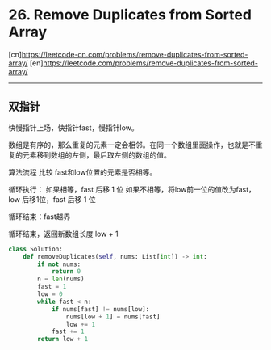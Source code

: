 # 26. Remove Duplicates from Sorted Array

[cn]<https://leetcode-cn.com/problems/remove-duplicates-from-sorted-array/>
[en]<https://leetcode.com/problems/remove-duplicates-from-sorted-array/>

---
## 双指针

快慢指针上场，快指针fast，慢指针low。

数组是有序的，那么重复的元素一定会相邻。在同一个数组里面操作，也就是不重复的元素移到数组的左侧，最后取左侧的数组的值。

算法流程
比较 fast和low位置的元素是否相等。

循环执行：
如果相等，fast 后移 1 位
如果不相等，将low前一位的值改为fast，low 后移1位，fast 后移 1 位

循环结束：fast越界

循环结束，返回新数组长度 low + 1

```py
class Solution:
    def removeDuplicates(self, nums: List[int]) -> int:
        if not nums:
            return 0
        n = len(nums)
        fast = 1
        low = 0
        while fast < n:
            if nums[fast] != nums[low]:
                nums[low + 1] = nums[fast]
                low += 1
            fast += 1
        return low + 1


```
